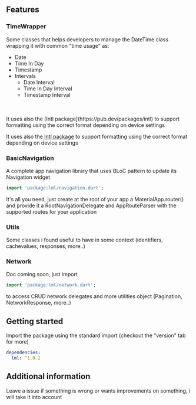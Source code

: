 <!--
This README describes the package. If you publish this package to pub.dev,
this README's contents appear on the landing page for your package.

For information about how to write a good package README, see the guide for
[writing package pages](https://dart.dev/guides/libraries/writing-package-pages).

For general information about developing packages, see the Dart guide for
[creating packages](https://dart.dev/guides/libraries/create-library-packages)
and the Flutter guide for
[developing packages and plugins](https://flutter.dev/developing-packages).
-->

## Features

### TimeWrapper

<p>
Some classes that helps developers to manage the DateTime class wrapping it with common "time usage" as:
</p>
<ul>
  <li>Date</li>
  <li>Time In Day</li>
  <li>Timestamp</li>
  <li>Intervals<ul></li>
  <li>Date Interval</li>
  <li>Time In Day Interval</li>
  <li>Timestamp Interval</li></ul>
</ul>
<br><br>
It uses also the [Intl package](https://pub.dev/packages/intl) to support formatting using the correct format depending on device settings
</p>

It uses also the [Intl package](https://pub.dev/packages/intl) to support formatting using the correct format depending on device settings

### BasicNavigation

A complete app navigation library that uses BLoC pattern to update its Navigation widget

```dart
import 'package:lml/navigation.dart';
```

It's all you need, just create at the root of your app a MaterialApp.router() and provide it a RootNavigationDelegate and AppRouteParser with the supported routes for your application

### Utils

<p> Some classes i found useful to have in some context (identifiers, cachevalues, responses, more..) </p>

### Network

<p> Doc coming soon, just import

```dart
import 'package:lml/network.dart';
```

to access CRUD network delegates and more utilities object (Pagination, NetworkResponse, more..) </p>

## Getting started

Import the package using the standard import (checkout the "version" tab for more)

```yaml
dependencies:
  lml: ^1.0.2
```

## Additional information

Leave a issue if something is wrong or wants improvements on something, i will take it into account
